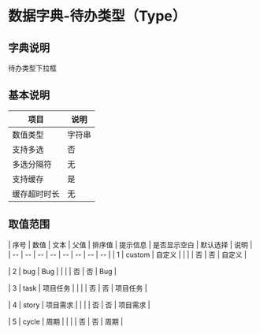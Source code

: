 # 数据字典-待办类型（Type）
## 字典说明
待办类型下拉框

## 基本说明
| 项目 | 说明 |
| -- | -- |
| 数值类型 | 字符串 |
| 支持多选 | 否 |
| 多选分隔符 | 无 |
| 支持缓存 | 是 |
| 缓存超时时长 | 无 |

## 取值范围
| 序号 | 数值 | 文本 | 父值 | 排序值 | 提示信息 | 是否显示空白 | 默认选择 | 说明 |
| -- | -- | -- | -- | -- | -- | -- | -- |
| 1 | custom | 自定义 |  |  |  | 否 | 否 | 自定义 |

| 2 | bug | Bug |  |  |  | 否 | 否 | Bug |

| 3 | task | 项目任务 |  |  |  | 否 | 否 | 项目任务 |

| 4 | story | 项目需求 |  |  |  | 否 | 否 | 项目需求 |

| 5 | cycle | 周期 |  |  |  | 否 | 否 | 周期 |


